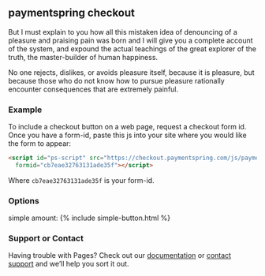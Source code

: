 ## paymentspring checkout

But I must explain to you how all this mistaken idea of denouncing of a pleasure and praising pain was born and I will give you a complete account of the system, and expound the actual teachings of the great explorer of the truth, the master-builder of human happiness. 

No one rejects, dislikes, or avoids pleasure itself, because it is pleasure, but because those who do not know how to pursue pleasure rationally encounter consequences that are extremely painful.


### Example

To include a checkout button on a web page, request a checkout form id. Once you have a form-id, paste this js into your site where you would like the form to appear:

```markdown
<script id="ps-script" src="https://checkout.paymentspring.com/js/paymentspring.js"
  formid="cb7eae32763131ade35f"></script>
```
Where `cb7eae32763131ade35f` is your form-id.

### Options

simple amount:
{% include simple-button.html %}

### Support or Contact

Having trouble with Pages? Check out our [documentation](https://help.github.com/categories/github-pages-basics/) or [contact support](https://github.com/contact) and we’ll help you sort it out.
